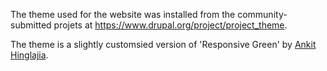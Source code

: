 The theme used for the website was installed from the community-submitted projets at https://www.drupal.org/project/project_theme.

The theme is a slightly customsied version of 'Responsive Green' by [Ankit Hinglajia](https://about.me/ankithinglajia "Ankit  Hinglajia").
